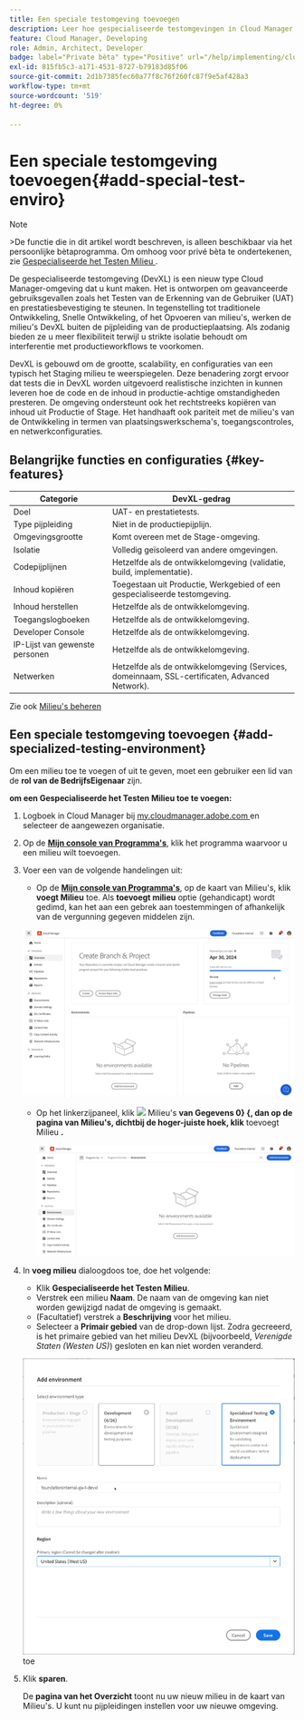 ```yaml
---
title: Een speciale testomgeving toevoegen
description: Leer hoe gespecialiseerde testomgevingen in Cloud Manager speciale ruimte bieden voor het valideren van functies onder bijna-productieomstandigheden, ideaal voor stresstests en geavanceerde controles voorafgaand aan de implementatie.
feature: Cloud Manager, Developing
role: Admin, Architect, Developer
badge: label="Private bèta" type="Positive" url="/help/implementing/cloud-manager/release-notes/current.md#gitlab-bitbucket"
exl-id: 815fb5c3-a171-4531-8727-b79183d85f06
source-git-commit: 2d1b7385fec60a77f8c76f260fc87f9e5af428a3
workflow-type: tm+mt
source-wordcount: '519'
ht-degree: 0%

---
```


# Een speciale testomgeving toevoegen{#add-special-test-enviro}

>[!NOTE]
>
>&#x200B;>De functie die in dit artikel wordt beschreven, is alleen beschikbaar via het persoonlijke bètaprogramma. Om omhoog voor privé bèta te ondertekenen, zie [ Gespecialiseerde het Testen Milieu ](/help/implementing/cloud-manager/release-notes/current.md#specialized-test-environment).

De gespecialiseerde testomgeving (DevXL) is een nieuw type Cloud Manager-omgeving dat u kunt maken. Het is ontworpen om geavanceerde gebruiksgevallen zoals het Testen van de Erkenning van de Gebruiker (UAT) en prestatiesbevestiging te steunen. In tegenstelling tot traditionele Ontwikkeling, Snelle Ontwikkeling, of het Opvoeren van milieu&#39;s, werken de milieu&#39;s DevXL buiten de pijpleiding van de productieplaatsing. Als zodanig bieden ze u meer flexibiliteit terwijl u strikte isolatie behoudt om interferentie met productieworkflows te voorkomen.

DevXL is gebouwd om de grootte, scalability, en configuraties van een typisch het Staging milieu te weerspiegelen. Deze benadering zorgt ervoor dat tests die in DevXL worden uitgevoerd realistische inzichten in kunnen leveren hoe de code en de inhoud in productie-achtige omstandigheden presteren. De omgeving ondersteunt ook het rechtstreeks kopiëren van inhoud uit Productie of Stage. Het handhaaft ook pariteit met de milieu&#39;s van de Ontwikkeling in termen van plaatsingswerkschema&#39;s, toegangscontroles, en netwerkconfiguraties.

## Belangrijke functies en configuraties {#key-features}

| Categorie | DevXL-gedrag |
| --- | --- |
| Doel | UAT- en prestatietests. |
| Type pijpleiding | Niet in de productiepijplijn. |
| Omgevingsgrootte | Komt overeen met de Stage-omgeving. |
| Isolatie | Volledig geïsoleerd van andere omgevingen. |
| Codepijplijnen | Hetzelfde als de ontwikkelomgeving (validatie, build, implementatie). |
| Inhoud kopiëren | Toegestaan uit Productie, Werkgebied of een gespecialiseerde testomgeving. |
| Inhoud herstellen | Hetzelfde als de ontwikkelomgeving. |
| Toegangslogboeken | Hetzelfde als de ontwikkelomgeving. |
| Developer Console | Hetzelfde als de ontwikkelomgeving. |
| IP-Lijst van gewenste personen | Hetzelfde als de ontwikkelomgeving. |
| Netwerken | Hetzelfde als de ontwikkelomgeving (Services, domeinnaam, SSL-certificaten, Advanced Network). |

Zie ook [ Milieu&#39;s beheren ](/help/implementing/cloud-manager/manage-environments.md)

## Een speciale testomgeving toevoegen {#add-specialized-testing-environment}

Om een milieu toe te voegen of uit te geven, moet een gebruiker een lid van de **rol van de BedrijfsEigenaar** zijn.

**om een Gespecialiseerde het Testen Milieu toe te voegen:**

1. Logboek in Cloud Manager bij [ my.cloudmanager.adobe.com ](https://my.cloudmanager.adobe.com/) en selecteer de aangewezen organisatie.

1. Op de **[Mijn console van Programma&#39;s](/help/implementing/cloud-manager/navigation.md#my-programs)**, klik het programma waarvoor u een milieu wilt toevoegen.

1. Voer een van de volgende handelingen uit:

   * Op de **[Mijn console van Programma&#39;s](/help/implementing/cloud-manager/navigation.md#my-programs)**, op de **&#x200B;**&#x200B;kaart van Milieu&#39;s, klik **voegt Milieu** toe.
Als **toevoegt milieu** optie (gehandicapt) wordt gedimd, kan het aan een gebrek aan toestemmingen of afhankelijk van de vergunning gegeven middelen zijn.

   ![ kaart van Milieu&#39;s ](assets/no-environments.png)

   * Op het linkerzijpaneel, klik ![ ](https://spectrum.adobe.com/static/icons/workflow_18/Smock_Data_18_N.svg) Milieu&#39;s **van Gegevens 0&rbrace; &lbrace;, dan op de pagina van Milieu&#39;s, dichtbij de hoger-juiste hoek, klik** toevoegt Milieu **.**

     ![ Milieu&#39;s tabel ](assets/environments-tab.png)

1. In **voeg milieu** dialoogdoos toe, doe het volgende:

   * Klik **Gespecialiseerde het Testen Milieu**.
   * Verstrek een milieu **Naam**. De naam van de omgeving kan niet worden gewijzigd nadat de omgeving is gemaakt.
   * (Facultatief) verstrek a **Beschrijving** voor het milieu.
   * Selecteer a **Primair gebied** van de drop-down lijst. Zodra gecreeerd, is het primaire gebied van het milieu DevXL (bijvoorbeeld, *Verenigde Staten (Westen US)*) gesloten en kan niet worden veranderd.

   ![ voeg milieu dialoogdoos met Gespecialiseerde het Testen van Milieu geselecteerde radioknoop ](assets/specialized-test-environment.png) toe

1. Klik **sparen**.

   De **pagina van het Overzicht** toont nu uw nieuw milieu in de **&#x200B;**&#x200B;kaart van Milieu&#39;s. U kunt nu pijpleidingen instellen voor uw nieuwe omgeving.
